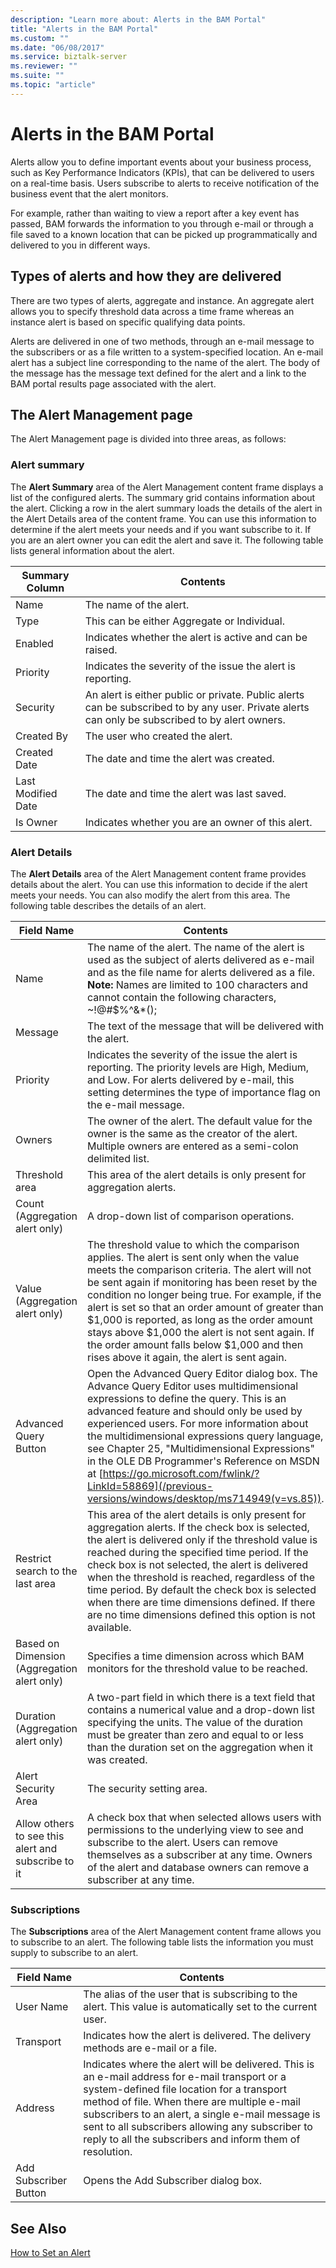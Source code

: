 ```yaml
---
description: "Learn more about: Alerts in the BAM Portal"
title: "Alerts in the BAM Portal"
ms.custom: ""
ms.date: "06/08/2017"
ms.service: biztalk-server
ms.reviewer: ""
ms.suite: ""
ms.topic: "article"
---
```

# Alerts in the BAM Portal
Alerts allow you to define important events about your business process, such as Key Performance Indicators (KPIs), that can be delivered to users on a real-time basis. Users subscribe to alerts to receive notification of the business event that the alert monitors.

 For example, rather than waiting to view a report after a key event has passed, BAM forwards the information to you through e-mail or through a file saved to a known location that can be picked up programmatically and delivered to you in different ways.

## Types of alerts and how they are delivered
 There are two types of alerts, aggregate and instance. An aggregate alert allows you to specify threshold data across a time frame whereas an instance alert is based on specific qualifying data points.

 Alerts are delivered in one of two methods, through an e-mail message to the subscribers or as a file written to a system-specified location. An e-mail alert has a subject line corresponding to the name of the alert. The body of the message has the message text defined for the alert and a link to the BAM portal results page associated with the alert.

## The Alert Management page
 The Alert Management page is divided into three areas, as follows:

### Alert summary
 The **Alert Summary** area of the Alert Management content frame displays a list of the configured alerts. The summary grid contains information about the alert. Clicking a row in the alert summary loads the details of the alert in the Alert Details area of the content frame. You can use this information to determine if the alert meets your needs and if you want subscribe to it.  If you are an alert owner you can edit the alert and save it. The following table lists general information about the alert.

|Summary Column|Contents|
|--------------------|--------------|
|Name|The name of the alert.|
|Type|This can be either Aggregate or Individual.|
|Enabled|Indicates whether the alert is active and can be raised.|
|Priority|Indicates the severity of the issue the alert is reporting.|
|Security|An alert is either public or private. Public alerts can be subscribed to by any user. Private alerts can only be subscribed to by alert owners.|
|Created By|The user who created the alert.|
|Created Date|The date and time the alert was created.|
|Last Modified Date|The date and time the alert was last saved.|
|Is Owner|Indicates whether you are an owner of this alert.|

### Alert Details
 The **Alert Details** area of the Alert Management content frame provides details about the alert. You can use this information to decide if the alert meets your needs. You can also modify the alert from this area. The following table describes the details of an alert.

|Field Name|Contents|
|----------------|--------------|
|Name|The name of the alert. The name of the alert is used as the subject of alerts delivered as e-mail and as the file name for alerts delivered as a file. **Note:**  Names are limited to 100 characters and cannot contain the following characters, ~!@#$%^&amp;*();|
|Message|The text of the message that will be delivered with the alert.|
|Priority|Indicates the severity of the issue the alert is reporting. The priority levels are High, Medium, and Low. For alerts delivered by e-mail, this setting determines the type of importance flag on the e-mail message.|
|Owners|The owner of the alert. The default value for the owner is the same as the creator of the alert. Multiple owners are entered as a semi-colon delimited list.|
|Threshold area|This area of the alert details is only present for aggregation alerts.|
|Count<br />(Aggregation alert only)|A drop-down list of comparison operations.|
|Value<br />(Aggregation alert only)|The threshold value to which the comparison applies. The alert is sent only when the value meets the comparison criteria. The alert will not be sent again if monitoring has been reset by the condition no longer being true. For example, if the alert is set so that an order amount of greater than $1,000 is reported, as long as the order amount stays above $1,000 the alert is not sent again. If the order amount falls below $1,000 and then rises above it again, the alert is sent again.|
|Advanced Query Button|Open the Advanced Query Editor dialog box. The Advance Query Editor uses multidimensional expressions to define the query. This is an advanced feature and should only be used by experienced users. For more information about the multidimensional expressions query language, see Chapter 25, "Multidimensional Expressions" in the OLE DB Programmer's Reference on MSDN at [https://go.microsoft.com/fwlink/?LinkId=58869](/previous-versions/windows/desktop/ms714949(v=vs.85)).|
|Restrict search to the last area|This area of the alert details is only present for aggregation alerts. If the check box is selected, the alert is delivered only if the threshold value is reached during the specified time period. If the check box is not selected, the alert is delivered when the threshold is reached, regardless of the time period. By default the check box is selected when there are time dimensions defined. If there are no time dimensions defined this option is not available.|
|Based on Dimension<br />(Aggregation alert only)|Specifies a time dimension across which BAM monitors for the threshold value to be reached.|
|Duration<br />(Aggregation alert only)|A two-part field in which there is a text field that contains a numerical value and a drop-down list specifying the units. The value of the duration must be greater than zero and equal to or less than the duration set on the aggregation when it was created.|
|Alert Security Area|The security setting area.|
|Allow others to see this alert and subscribe to it|A check box that when selected allows users with permissions to the underlying view to see and subscribe to the alert. Users can remove themselves as a subscriber at any time. Owners of the alert and database owners can remove a subscriber at any time.|

### Subscriptions
 The **Subscriptions** area of the Alert Management content frame allows you to subscribe to an alert. The following table lists the information you must supply to subscribe to an alert.

|Field Name|Contents|
|----------------|--------------|
|User Name|The alias of the user that is subscribing to the alert. This value is automatically set to the current user.|
|Transport|Indicates how the alert is delivered. The delivery methods are e-mail or a file.|
|Address|Indicates where the alert will be delivered. This is an e-mail address for e-mail transport or a system-defined file location for a transport method of file. When there are multiple e-mail subscribers to an alert, a single e-mail message is sent to all subscribers allowing any subscriber to reply to all the subscribers and inform them of resolution.|
|Add Subscriber Button|Opens the Add Subscriber dialog box.|

## See Also
 [How to Set an Alert](../core/how-to-set-an-alert.md)